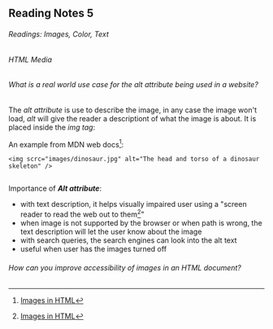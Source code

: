 ## Reading Notes 5

###### Readings: Images, Color, Text

###### HTML Media

###### What is a real world use case for the alt attribute being used in a website?

The *alt attribute* is use to describe the image, in any case the image won't load, *alt* will give the reader a descriptiont of what the image is about. It is placed inside the *img tag*:

An example from MDN web docs[^1]:

```
<img scrc="images/dinosaur.jpg" alt="The head and torso of a dinosaur skeleton" />
      
```
Importance of ***Alt attribute***:
- with text description, it helps visually impaired user using a "screen reader to read the web out to them[^1]"
- when image is not supported by the browser or when path is wrong, the text description will let the user know about the image
- with search queries, the search engines can look into the alt text 
- useful when user has the images turned off 

###### How can you improve accessibility of images in an HTML document?


[^1]: [Images in HTML](https://developer.mozilla.org/en-US/docs/Learn/HTML/Multimedia_and_embedding/Images_in_HTML)
